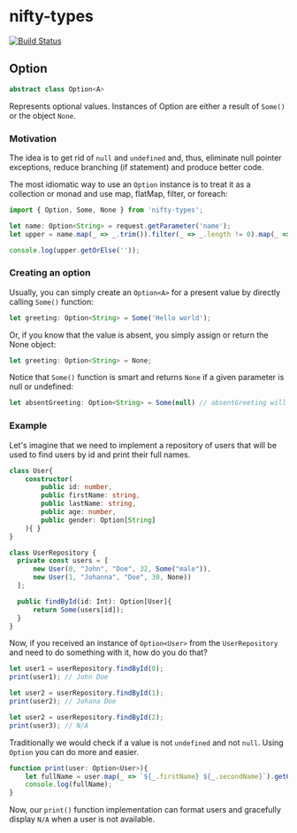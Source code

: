 # nifty-types
[![Build Status](https://travis-ci.org/ddoronin/nifty-types.svg?branch=master)](https://travis-ci.org/ddoronin/nifty-types)

## Option
```typescript
abstract class Option<A>
```
Represents optional values. Instances of Option are either a result of `Some()` or the object `None`.

### Motivation
The idea is to get rid of `null` and `undefined` and, thus, eliminate null pointer exceptions, reduce branching (if statement) and produce better code.

The most idiomatic way to use an `Option` instance is to treat it as a collection or monad and use map, flatMap, filter, or foreach:

```typescript
import { Option, Some, None } from 'nifty-types';

let name: Option<String> = request.getParameter('name');
let upper = name.map(_ => _.trim()).filter(_ => _.length != 0).map(_ => _.toUpperCase());

console.log(upper.getOrElse(''));
```

### Creating an option

Usually, you can simply create an `Option<A>` for a present value by directly calling `Some()` function:

```typescript
let greeting: Option<String> = Some('Hello world');
```

Or, if you know that the value is absent, you simply assign or return the None object:

```typescript
let greeting: Option<String> = None;
```

Notice that `Some()` function is smart and returns `None` if a given parameter is null or undefined:

```typescript
let absentGreeting: Option<String> = Some(null) // absentGreeting will be None
```

### Example

Let's imagine that we need to implement a repository of users that will be used to find users by id and print their full names.

```typescript
class User{ 
    constructor(
        public id: number,
        public firstName: string,
        public lastName: string,
        public age: number,
        public gender: Option[String]
    ){ }
}

class UserRepository {
  private const users = [
      new User(0, "John", "Doe", 32, Some("male")),
      new User(1, "Johanna", "Doe", 30, None))
  ];

  public findById(id: Int): Option[User]{
      return Some(users[id]);
  }
}
```

Now, if you received an instance of `Option<User>` from the `UserRepository` and need to do something with it, how do you do that?

```typescript
let user1 = userRepository.findById(0);
print(user1); // John Doe

let user2 = userRepository.findById(1);
print(user2); // Johana Doe

let user2 = userRepository.findById(2);
print(user3); // N/A
```

Traditionally we would check if a value is not `undefined` and not `null`. Using `Option` you can do more and easier.

```typescript
function print(user: Option<User>){
    let fullName = user.map(_ => `${_.firstName} ${_.secondName}`).getOrElse('N/A');
    console.log(fullName);
}
```
Now, our `print()` function implementation can format users and gracefully display `N/A` when a user is not available.
